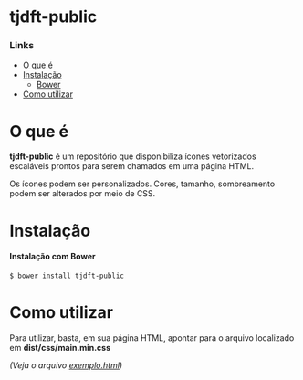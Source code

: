 tjdft-public
============

### Links
- [O que é](#o-que-é)
- [Instalação](#instalação)
    - [Bower](#instalação-com-bower)
- [Como utilizar](#como-utilizar)

# O que é

**tjdft-public** é um repositório que disponibiliza ícones vetorizados escaláveis prontos para serem chamados em uma página HTML.

Os ícones podem ser personalizados. Cores, tamanho, sombreamento podem ser alterados por meio de CSS.

# Instalação

#### Instalação com Bower
```sh
$ bower install tjdft-public
```

# Como utilizar

Para utilizar, basta, em sua página HTML, apontar para o arquivo localizado em **dist/css/main.min.css**

*(Veja o arquivo [exemplo.html](examples/example.html))*